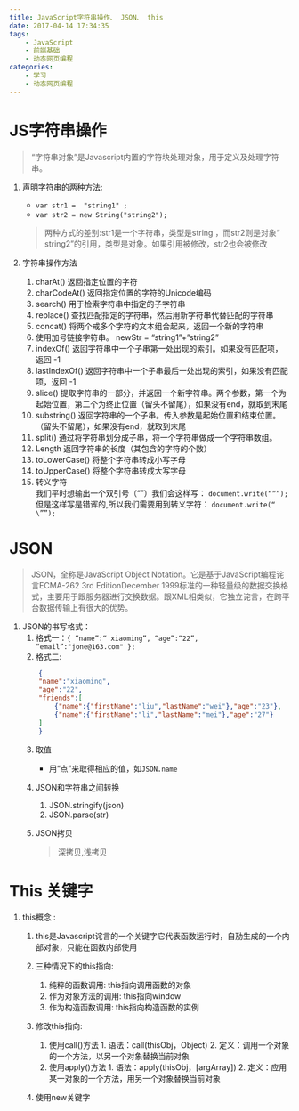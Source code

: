 ```yaml
---
title: JavaScript字符串操作、 JSON、 this
date: 2017-04-14 17:34:35
tags: 
    - JavaScript
    - 前端基础
    - 动态网页编程
categories: 
    - 学习
    - 动态网页编程
---
```


# JS字符串操作

> “字符串对象”是Javascript内置的字符块处理对象，用于定义及处理字符串。

1. 声明字符串的两种方法:
	* `var str1 =  "string1" ;`
	* `var str2 = new String("string2");`

   > 两种方式的差别:str1是一个字符串，类型是string ，而str2则是对象“ string2”的引用，类型是对象。如果引用被修改，str2也会被修改

2. 字符串操作方法
	1. charAt() 返回指定位置的字符
	2. charCodeAt() 返回指定位置的字符的Unicode编码
	3. search() 用于检索字符串中指定的子字符串
	4. replace() 查找匹配指定的字符串，然后用新字符串代替匹配的字符串
	5. concat() 将两个戒多个字符的文本组合起来，返回一个新的字符串
	6. 使用加号链接字符串。 newStr = “string1”+”string2”
	7. indexOf() 返回字符串中一个子串第一处出现的索引。如果没有匹配项，返回 -1
	8. lastIndexOf() 返回字符串中一个子串最后一处出现的索引，如果没有匹配项，返回 -1
	9. slice() 提取字符串的一部分，并返回一个新字符串。两个参数，第一个为起始位置，第二个为终止位置（留头不留尾），如果没有end，就取到末尾
	10. substring() 返回字符串的一个子串。传入参数是起始位置和结束位置。（留头不留尾），如果没有end，就取到末尾
	11. split() 通过将字符串划分成子串，将一个字符串做成一个字符串数组。
	12. Length 返回字符串的长度（其包含的字符的个数）
	13. toLowerCase() 将整个字符串转成小写字母
	14. toUpperCase() 将整个字符串转成大写字母
	15. 转义字符 \
我们平时想输出一个双引号（“”）我们会这样写：
`document.write(“””);`
但是这样写是错诨的,所以我们需要用到转义字符：
`document.write(“ \””);`

# JSON 

> JSON，全称是JavaScript Object Notation。它是基于JavaScript编程诧言ECMA-262 3rd EditionDecember 1999标准的一种轻量级的数据交换格式，主要用于跟服务器进行交换数据。跟XML相类似，它独立诧言，在跨平台数据传输上有很大的优势。


1. JSON的书写格式：
	1. 格式一：`{ “name”:“ xiaoming”, “age”:“22”, “email”:"jone@163.com" };`
	2.  格式二:  
	```json
		{
		"name":"xiaoming",  
		"age":"22",  
		"friends":[  
			{"name":{"firstName":"liu","lastName":"wei"},"age":"23"},  
			{"name":{"firstName":"li","lastName":"mei"},"age":"27"}  
		]  
		}
	```
	3. 取值
		* 用“点”来取得相应的值，如`JSON.name`
	4. JSON和字符串之间转换
		1. JSON.stringify(json)
		2. JSON.parse(str) 

	5. JSON拷贝
		> 深拷贝,浅拷贝



# This 关键字

1. this概念 :
	1. this是Javascript诧言的一个关键字它代表函数运行时，自劢生成的一个内部对象，只能在函数内部使用
	2. 三种情况下的this指向: 
		1.  纯粹的函数调用:  this指向调用函数的对象
		2. 作为对象方法的调用: this指向window
		3. 作为构造函数调用: this指向构造函数的实例
	
	3. 修改this指向:
		1. 使用call()方法
				1. 语法：call(thisObj，Object)
				2. 定义：调用一个对象的一个方法，以另一个对象替换当前对象 
		2. 使用apply()方法
				1. 语法：apply(thisObj，[argArray])
				2.  定义：应用某一对象的一个方法，用另一个对象替换当前对象
	3. 使用new关键字

